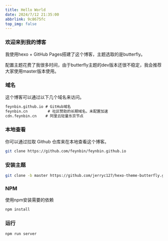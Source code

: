 ```yaml
---
title: Hello World
date: 2024/7/12 21:35:00
abbrlink: 9c8675fc
top_img: false
---
```






### 欢迎来到我的博客

我使用hexo + GitHub Pages搭建了这个博客，主题选取的是butterfly。

配置主题花费了我很多时间，由于butterfly主题的dev版本还很不稳定，我会推荐大家使用master版本使用。

### 域名

这个博客可以通过以下几个域名来访问。

```markdown
feynbin.github.io # GitHub域名 
feynbin.cn         # 社区赞助的长期域名，未配置加速
cdn.feynbin.cn    # 阿里云轻量东京节点
```



### 本地查看

你可以通过拉取 Github 仓库来在本地查看这个博客。

``` bash
git clone https://github.com/feynbin/feynbin.github.io
```

### 安装主题

```bash
git clone -b master https://github.com/jerryc127/hexo-theme-butterfly.git themes/butterfly
```

### NPM

使用npm安装需要的依赖

```bash
npm install 
```

### 运行

```bash
npm run server
```
